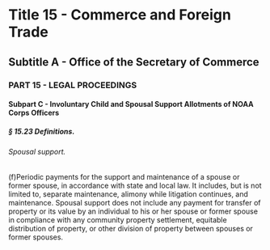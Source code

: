 
# Title 15 - Commerce and Foreign Trade
## Subtitle A - Office of the Secretary of Commerce
### PART 15 - LEGAL PROCEEDINGS
#### Subpart C - Involuntary Child and Spousal Support Allotments of NOAA Corps Officers
##### § 15.23 Definitions.
###### Spousal support.

(f)Periodic payments for the support and maintenance of a spouse or former spouse, in accordance with state and local law. It includes, but is not limited to, separate maintenance, alimony while litigation continues, and maintenance. Spousal support does not include any payment for transfer of property or its value by an individual to his or her spouse or former spouse in compliance with any community property settlement, equitable distribution of property, or other division of property between spouses or former spouses.
